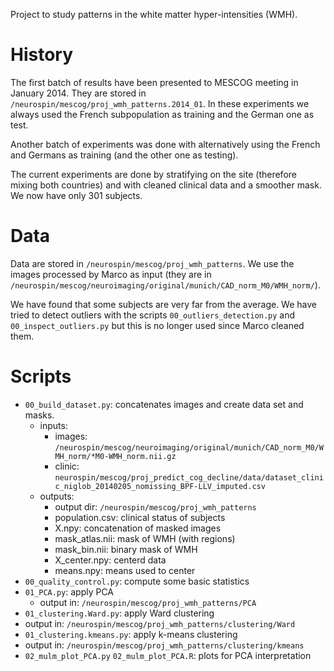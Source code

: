 Project to study patterns in the white matter hyper-intensities (WMH).

# History

The first batch of results have been presented to MESCOG meeting in January 2014.
They are stored in `/neurospin/mescog/proj_wmh_patterns.2014_01`.
In these experiments we always used the French subpopulation as training and the German one as test.

Another batch of experiments was done with alternatively using the French and Germans as training (and the other one as testing).

The current experiments are done by stratifying on the site (therefore mixing both countries) and with cleaned clinical data and a smoother mask.
We now have only 301 subjects.

# Data

Data are stored in `/neurospin/mescog/proj_wmh_patterns`.
We use the images processed by Marco as input (they are in `/neurospin/mescog/neuroimaging/original/munich/CAD_norm_M0/WMH_norm/`).

We have found that some subjects are very far from the average.
We have tried to detect outliers with the scripts `00_outliers_detection.py` and `00_inspect_outliers.py` but this is no longer used since Marco cleaned them.

# Scripts

* `00_build_dataset.py`: concatenates images and create data set and masks.
  * inputs:
    * images: `/neurospin/mescog/neuroimaging/original/munich/CAD_norm_M0/WMH_norm/*M0-WMH_norm.nii.gz`
    * clinic: `neurospin/mescog/proj_predict_cog_decline/data/dataset_clinic_niglob_20140205_nomissing_BPF-LLV_imputed.csv`
  * outputs:
    * output dir: `/neurospin/mescog/proj_wmh_patterns`
    * population.csv: clinical status of subjects
    * X.npy: concatenation of masked images
    * mask_atlas.nii: mask of WMH (with regions)
    * mask_bin.nii: binary mask of WMH
    * X_center.npy: centerd data
    * means.npy: means used to center
* `00_quality_control.py`: compute some basic statistics
* `01_PCA.py`: apply PCA
  * output in: `/neurospin/mescog/proj_wmh_patterns/PCA`
* `01_clustering.Ward.py`: apply Ward clustering
 * output in: `/neurospin/mescog/proj_wmh_patterns/clustering/Ward`
* `01_clustering.kmeans.py`: apply k-means clustering
 * output in: `/neurospin/mescog/proj_wmh_patterns/clustering/kmeans`
* `02_mulm_plot_PCA.py` `02_mulm_plot_PCA.R`: plots for PCA interpretation
